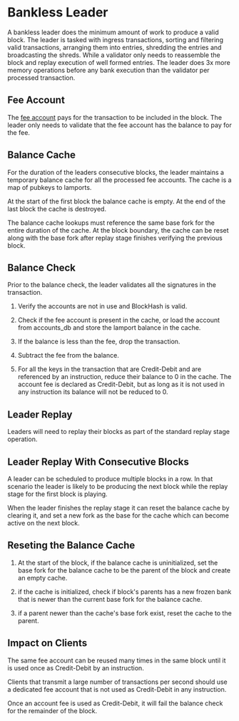 # Bankless Leader

A bankless leader does the minimum amount of work to produce a valid
block.  The leader is tasked with ingress transactions, sorting and
filtering valid transactions, arranging them into entries, shredding
the entries and broadcasting the shreds.  While a validator only
needs to reassemble the block and replay execution of well formed
entries.  The leader does 3x more memory operations before any bank
execution than the validator per processed transaction.

## Fee Account

The [fee account](terminology.md#fee_account) pays for the
transaction to be included in the block.  The leader only needs to
validate that the fee account has the balance to pay for the
fee.

## Balance Cache

For the duration of the leaders consecutive blocks, the leader
maintains a temporary balance cache for all the processed fee
accounts.  The cache is a map of pubkeys to lamports.

At the start of the first block the balance cache is empty.  At the
end of the last block the cache is destroyed.

The balance cache lookups must reference the same base fork for the
entire duration of the cache.  At the block boundary, the cache can
be reset along with the base fork after replay stage finishes
verifying the previous block.


## Balance Check

Prior to the balance check, the leader validates all the signatures
in the transaction.

1. Verify the accounts are not in use and BlockHash is valid.

2. Check if the fee account is present in the cache, or load the
account from accounts\_db and store the lamport balance in the
cache.

3. If the balance is less than the fee, drop the transaction.

4. Subtract the fee from the balance.

5. For all the keys in the transaction that are Credit-Debit and
are referenced by an instruction, reduce their balance to 0 in the
cache.  The account fee is declared as Credit-Debit, but as long
as it is not used in any instruction its balance will not be reduced
to 0.

## Leader Replay

Leaders will need to replay their blocks as part of the standard
replay stage operation.

## Leader Replay With Consecutive Blocks

A leader can be scheduled to produce multiple blocks in a row.  In
that scenario the leader is likely to be producing the next block
while the replay stage for the first block is playing.

When the leader finishes the replay stage it can reset the balance
cache by clearing it, and set a new fork as the base for the
cache which can become active on the next block.

## Reseting the Balance Cache

1. At the start of the block, if the balance cache is uninitialized,
set the base fork for the balance cache to be the parent of the
block and create an empty cache.

2. if the cache is initialized, check if block's parents has a new
frozen bank that is newer than the current base fork for the
balance cache.

3. if a parent newer than the cache's base fork exist, reset the
cache to the parent.

## Impact on Clients

The same fee account can be reused many times in the same block
until it is used once as Credit-Debit by an instruction.

Clients that transmit a large number of transactions per second
should use a dedicated fee account that is not used as Credit-Debit
in any instruction.

Once an account fee is used as Credit-Debit, it will fail the
balance check for the remainder of the block.
